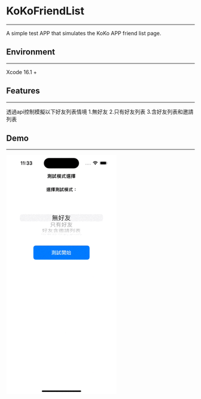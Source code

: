 # KoKoFriendList
---
A simple test APP that simulates the KoKo APP friend list page.

## Environment
---
Xcode 16.1 +

## Features 
---
透過api控制模擬以下好友列表情境
1.無好友
2.只有好友列表
3.含好友列表和邀請列表

## Demo
---
<img src="https://github.com/KaungLong/KoKoFriendList/blob/main/Simulator%20Screen%20Recording%20-%20iPhone%2016%20-%202024-12-20%20at%2011.34.36.gif">

